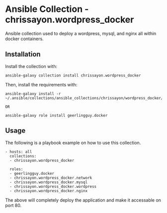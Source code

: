 # Ansible Collection - chrissayon.wordpress_docker

Ansible collection used to deploy a wordpress, mysql, and nginx all within docker containers.

## Installation

Install the collection with:

```
ansible-galaxy collection install chrissayon.wordpress_docker
```

Then, install the requirements with:

```
ansible-galaxy install -r ~/.ansible/collections/ansible_collections/chrissayon/wordpress_docker/meta/requirements.yml

OR

ansible-galaxy role install geerlingguy.docker
```

## Usage

The following is a playbook example on how to use this collection.

```
- hosts: all
  collections: 
  - chrissayon.wordpress_docker
  
  roles:
  - geerlingguy.docker 
  - chrissayon.wordpress_docker.network 
  - chrissayon.wordpress_docker.mysql
  - chrissayon.wordpress_docker.wordpress
  - chrissayon.wordpress_docker.nginx
```

The above will completely deploy the application and make it accessable on port 80.
